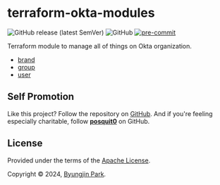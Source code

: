 # terraform-okta-modules

![GitHub release (latest SemVer)](https://img.shields.io/github/v/release/tedilabs/terraform-okta-modules?color=blue&sort=semver&style=flat-square)
![GitHub](https://img.shields.io/github/license/tedilabs/terraform-okta-modules?color=blue&style=flat-square)
[![pre-commit](https://img.shields.io/badge/pre--commit-enabled-brightgreen?logo=pre-commit&logoColor=white&style=flat-square)](https://github.com/pre-commit/pre-commit)

Terraform module to manage all of things on Okta organization.

- [brand](./modules/brand/)
- [group](./modules/group/)
- [user](./modules/user/)


## Self Promotion

Like this project? Follow the repository on [GitHub](https://github.com/tedilabs/terraform-okta-modules). And if you're feeling especially charitable, follow **[posquit0](https://github.com/posquit0)** on GitHub.


## License

Provided under the terms of the [Apache License](LICENSE).

Copyright © 2024, [Byungjin Park](https://www.posquit0.com).
